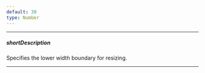 ```yaml
---
default: 30
type: Number
---
```

---
##### shortDescription
Specifies the lower width boundary for resizing.

---
